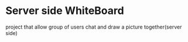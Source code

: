 # Server side WhiteBoard
project that allow group of users chat and draw a picture together(server side)
